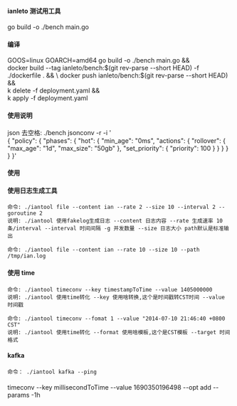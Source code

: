 #### ianleto 测试用工具

go build -o ./bench main.go

#### 编译

GOOS=linux GOARCH=amd64 go build -o ./bench main.go && \
docker build --tag ianleto/bench:$(git rev-parse --short HEAD) -f ./dockerfile . && \
docker push ianleto/bench:$(git rev-parse --short HEAD) && \
k delete -f deployment.yaml && \
k apply -f deployment.yaml

#### 使用说明

json 去空格:
./bench jsonconv -r -i '\
{
"policy": {
"phases": {
"hot": {
"min_age": "0ms",
"actions": {
"rollover": {
"max_age": "1d",
"max_size": "50gb"
},
"set_priority": {
"priority": 100
}
}
}
}
}
}'

#### 使用 

#### 使用日志生成工具

    命令: ./iantool file --content ian --rate 2 --size 10 --interval 2 --goroutine 2 
    说明: ./iantool 使用fakelog生成日志 --content 日志内容 --rate 生成速率 10条/interval --interval 时间间隔 -g 并发数量 --size 日志大小 path默认是标准输出

    命令: ./iantool file --content ian --rate 10 --size 10 --path /tmp/ian.log

#### 使用 time

    命令: ./iantool timeconv --key timestampToTime --value 1405000000
    说明: ./iantool 使用time转化 --key 使用啥转换,这个是时间戳转CST时间 --value 时间戳
    
    命令: ./iantool timeconv --fomat 1 --value "2014-07-10 21:46:40 +0800 CST" 
    说明: ./iantool 使用time转化 --format 使用啥模板,这个是CST模板 --target 时间格式


#### kafka
    命令： ./iantool kafka --ping

#### 

timeconv --key millisecondToTime --value 1690350196498 --opt add --params -1h